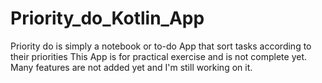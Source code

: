 # Priority_do_Kotlin_App
Priority do is simply a notebook or to-do App that sort tasks according to their priorities
This App is for practical exercise and is not complete yet.
Many features are not added yet and I'm still working on it.

